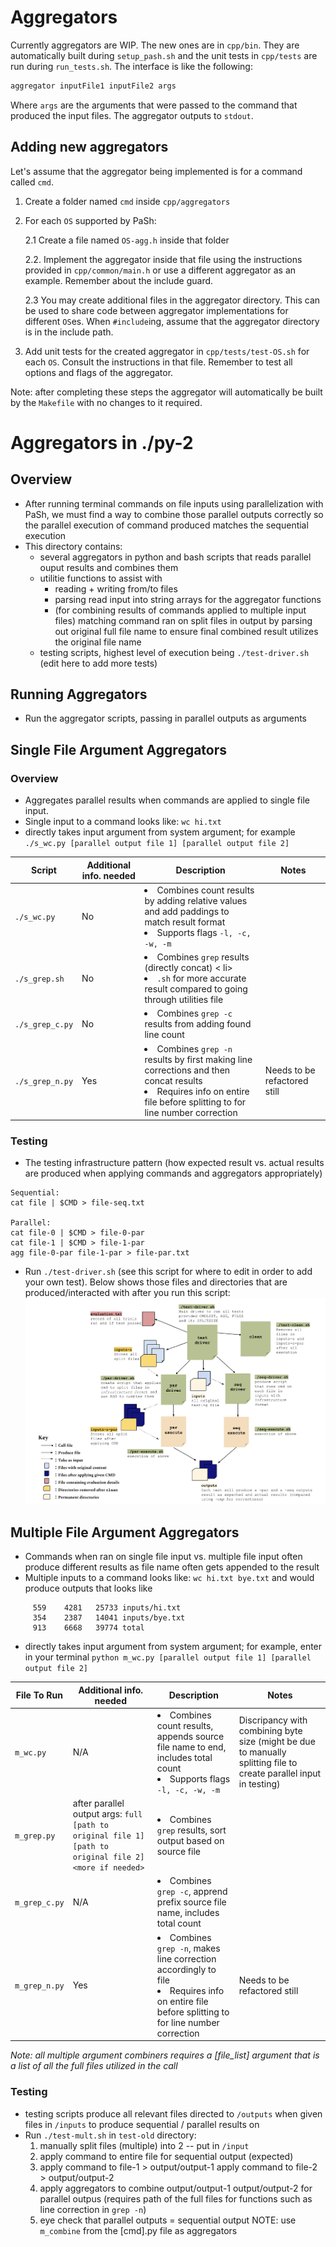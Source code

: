 # Aggregators

Currently aggregators are WIP. The new ones are in `cpp/bin`. They are automatically built during `setup_pash.sh` and the unit tests in `cpp/tests` are run during `run_tests.sh`. The interface is like the following:

```sh
aggregator inputFile1 inputFile2 args
```

Where `args` are the arguments that were passed to the command that produced the input files. The aggregator outputs to `stdout`.

## Adding new aggregators

Let's assume that the aggregator being implemented is for a command called `cmd`.

1. Create a folder named `cmd` inside `cpp/aggregators`

2. For each `OS` supported by PaSh:

   2.1 Create a file named `OS-agg.h` inside that folder

   2.2. Implement the aggregator inside that file using the instructions provided in `cpp/common/main.h` or use a different aggregator as an example. Remember about the include guard.

   2.3 You may create additional files in the aggregator directory. This can be used to share code between aggregator implementations for different `OS`es. When `#include`ing, assume that the aggregator directory is in the include path.

3. Add unit tests for the created aggregator in `cpp/tests/test-OS.sh` for each `OS`. Consult the instructions in that file. Remember to test all options and flags of the aggregator.

Note: after completing these steps the aggregator will automatically be built by the `Makefile` with no changes to it required.

# Aggregators in ./py-2

## Overview

- After running terminal commands on file inputs using parallelization with PaSh, we must find a way to combine those parallel outputs correctly so the parallel execution of command produced matches the sequential execution
- This directory contains:
  - several aggregators in python and bash scripts that reads parallel ouput results and combines them
  - utilitie functions to assist with
    - reading + writing from/to files
    - parsing read input into string arrays for the aggregator functions
    - (for combining results of commands applied to multiple input files) matching command ran on split files in output by parsing out original full file name to ensure final combined result utilizes the original file name
  - testing scripts, highest level of execution being `./test-driver.sh` (edit here to add more tests)

## Running Aggregators

- Run the aggregator scripts, passing in parallel outputs as arguments

## Single File Argument Aggregators

### Overview

- Aggregates parallel results when commands are applied to single file input.
- Single input to a command looks like: `wc hi.txt`
- directly takes input argument from system argument; for example `./s_wc.py [parallel output file 1] [parallel output file 2]`

| Script          | Additional info. needed | Description                                                                                                                                                                   | Notes                        |
| --------------- | ----------------------- | ----------------------------------------------------------------------------------------------------------------------------------------------------------------------------- | ---------------------------- |
| `./s_wc.py`     | No                      | <li>Combines count results by adding relative values and add paddings to match result format </li><li>Supports flags `-l, -c, -w, -m`</li>                                    |                              |
| `./s_grep.sh`   | No                      | <li> Combines `grep` results (directly concat) < li><li>`.sh` for more accurate result compared to going through utilities file                                               |
| `./s_grep_c.py` | No                      | <li> Combines `grep -c` results from adding found line count</li>                                                                                                             |
| `./s_grep_n.py` | Yes                     | <li> Combines `grep -n` results by first making line corrections and then concat results</li> <li>Requires info on entire file before splitting to for line number correction | Needs to be refactored still |

### Testing

- The testing infrastructure pattern (how expected result vs. actual results are produced when applying commands and aggregators appropriately)

```
Sequential:
cat file | $CMD > file-seq.txt

Parallel:
cat file-0 | $CMD > file-0-par
cat file-1 | $CMD > file-1-par
agg file-0-par file-1-par > file-par.txt
```

- Run `./test-driver.sh` (see this script for where to edit in order to add your own test). Below shows those files and directories that are produced/interacted with after you run this script:
  ![alt text](py-2/testing_structure.png)

## Multiple File Argument Aggregators

- Commands when ran on single file input vs. multiple file input often produce different results as file name often gets appended to the result
- Multiple inputs to a command looks like: `wc hi.txt bye.txt` and would produce outputs that looks like

```
     559    4281   25733 inputs/hi.txt
     354    2387   14041 inputs/bye.txt
     913    6668   39774 total
```

- directly takes input argument from system argument; for example, enter in your terminal
  `python m_wc.py [parallel output file 1] [parallel output file 2]`

| File To Run   | Additional info. needed                                                                                 | Description                                                                                                                                             | Notes                                                                                                              |
| ------------- | ------------------------------------------------------------------------------------------------------- | ------------------------------------------------------------------------------------------------------------------------------------------------------- | ------------------------------------------------------------------------------------------------------------------ |
| `m_wc.py`     | N/A                                                                                                     | <li>Combines count results, appends source file name to end, includes total count</li><li>Supports flags `-l, -c, -w, -m`</li>                          | Discripancy with combining byte size (might be due to manually splitting file to create parallel input in testing) |
| `m_grep.py`   | after parallel output args: `full [path to original file 1] [path to original file 2] <more if needed>` | <li> Combines `grep` results, sort output based on source file </li>                                                                                    |
| `m_grep_c.py` | N/A                                                                                                     | <li> Combines `grep -c`, apprend prefix source file name, includes total count</li>                                                                     |
| `m_grep_n.py` | Yes                                                                                                     | <li> Combines `grep -n`, makes line correction accordingly to file</li> <li>Requires info on entire file before splitting to for line number correction | Needs to be refactored still                                                                                       |

<i>Note: all multiple argument combiners requires a [file_list] argument that is a list of all the full files utilized in the call</i>

### Testing

- testing scripts produce all relevant files directed to `/outputs` when given files in `/inputs` to produce sequential / parallel results on
- Run `./test-mult.sh` in `test-old` directory:
  1. manually split files (multiple) into 2 -- put in `/input `
  2. apply command to entire file for sequential output (expected)
  3. apply command to file-1 > output/output-1
     apply command to file-2 > output/output-2
  4. apply aggregators to combine output/output-1 output/output-2 for parallel outpus (requires path of the full files for functions such as line correction in `grep -n`)
  5. eye check that parallel outputs = sequential output
     NOTE: use `m_combine` from the [cmd].py file as aggregators
